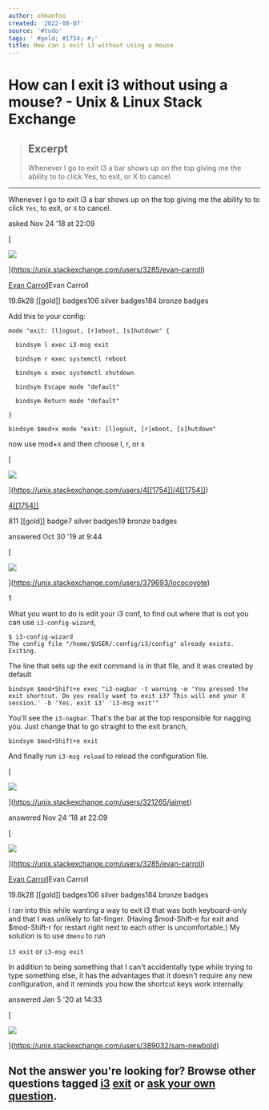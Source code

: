```yaml
---
author: ohmanfoo
created: '2022-08-07'
source: '#todo'
tags: ' #gold; #1754; #;'
title: How can i exit i3 without using a mouse
---
```


# How can I exit i3 without using a mouse? - Unix & Linux Stack Exchange

> ## Excerpt
> Whenever I go to exit i3 a bar shows up on the top giving me the ability to to click Yes, to exit, or X to cancel.

---
Whenever I go to exit i3 a bar shows up on the top giving me the ability to to click `Yes`, to exit, or `X` to cancel.

asked Nov 24 '18 at 22:09

[

![](https://www.gravatar.com/avatar/605442f85418d858e2ce1e1aea2092bb?s=64&d=identicon&r=PG)

](https://unix.stackexchange.com/users/3285/evan-carroll)

[Evan Carroll](https://unix.stackexchange.com/users/3285/evan-carroll)Evan Carroll

19.6k28 [[gold]] badges106 silver badges184 bronze badges

Add this to your config:

```
mode "exit: [l]ogout, [r]eboot, [s]hutdown" {

  bindsym l exec i3-msg exit

  bindsym r exec systemctl reboot

  bindsym s exec systemctl shutdown

  bindsym Escape mode "default"

  bindsym Return mode "default"

}

bindsym $mod+x mode "exit: [l]ogout, [r]eboot, [s]hutdown"
```

now use mod+x and then choose l, r, or s

[

![](https://i.stack.imgur.com/qNNMJ.png?s=64&g=1)

](https://unix.stackexchange.com/users/4[[1754]]/4[[1754]])

[4[[1754]]](https://unix.stackexchange.com/users/4[[1754]]/4[[1754]])

811 [[gold]] badge7 silver badges19 bronze badges

answered Oct 30 '19 at 9:44

[

![](https://lh6.googleusercontent.com/-5Q5OCJWB2aM/AAAAAAAAAAI/AAAAAAAAB0g/cTvB2Sl5RQA/photo.jpg?sz=64)

](https://unix.stackexchange.com/users/379693/lococoyote)

1

What you want to do is edit your i3 conf, to find out where that is out you can use `i3-config-wizard`,

```
$ i3-config-wizard
The config file "/home/$USER/.config/i3/config" already exists. Exiting.
```

The line that sets up the exit command is in that file, and it was created by default

```
bindsym $mod+Shift+e exec "i3-nagbar -t warning -m 'You pressed the exit shortcut. Do you really want to exit i3? This will end your X session.' -b 'Yes, exit i3' 'i3-msg exit'"
```

You'll see the `i3-nagbar`. That's the bar at the top responsible for nagging you. Just change that to go straight to the exit branch,

```
bindsym $mod+Shift+e exit
```

And finally run `i3-msg reload` to reload the configuration file.

[

![](https://www.gravatar.com/avatar/d11016dc1a8f391c6a9d575d7c1b97a4?s=64&d=identicon&r=PG&f=1)

](https://unix.stackexchange.com/users/321265/jaimet)

answered Nov 24 '18 at 22:09

[

![](https://www.gravatar.com/avatar/605442f85418d858e2ce1e1aea2092bb?s=64&d=identicon&r=PG)

](https://unix.stackexchange.com/users/3285/evan-carroll)

[Evan Carroll](https://unix.stackexchange.com/users/3285/evan-carroll)Evan Carroll

19.6k28 [[gold]] badges106 silver badges184 bronze badges

I ran into this while wanting a way to exit i3 that was both keyboard-only and that I was unlikely to fat-finger. (Having $mod-Shift-e for exit and $mod-Shift-r for restart right next to each other is uncomfortable.) My solution is to use `dmenu` to run

`i3 exit` or `i3-msg exit`

In addition to being something that I can't accidentally type while trying to type something else, it has the advantages that it doesn't require any new configuration, and it reminds you how the shortcut keys work internally.

answered Jan 5 '20 at 14:33

[

![](https://i.stack.imgur.com/8JY75.jpg?s=64&g=1)

](https://unix.stackexchange.com/users/389032/sam-newbold)

## Not the answer you're looking for? Browse other questions tagged [i3](https://unix.stackexchange.com/questions/tagged/i3 "show questions tagged 'i3'") [exit](https://unix.stackexchange.com/questions/tagged/exit "show questions tagged 'exit'") or [ask your own question](https://unix.stackexchange.com/questions/ask).